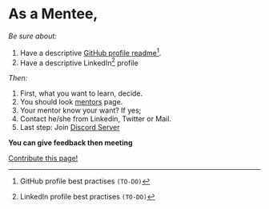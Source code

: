 # As a Mentee,

*Be sure about:*

1. Have a descriptive [GitHub profile readme](https://github.com/abhisheknaiidu/awesome-github-profile-readme)[^1].
2. Have a descriptive LinkedIn[^2] profile

[^1]: GitHub profile best practises `(TO-DO)`
[^2]: LinkedIn profile best practises `(TO-DO)`


*Then:*
1. First, what you want to learn, decide.
2. You should look [mentors](https://findmentor.network/mentors/) page.
3. Your mentor know your want? If yes;  
4. Contact he/she from Linkedin, Twitter or Mail.
5. Last step: Join [Discord Server](https://discord.com/invite/zkPb8P4B?utm_source=Discord%20Widget&utm_medium=Connect)

**You can give feedback then meeting**
 

 [Contribute this page!](https://github.com/cagataycali/find-mentor/blob/master/content/mentees.md)

